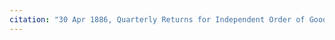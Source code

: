 ```yaml
---
citation: "30 Apr 1886, Quarterly Returns for Independent Order of Good Templars High Bridge Lodge No. 296"
---
```

